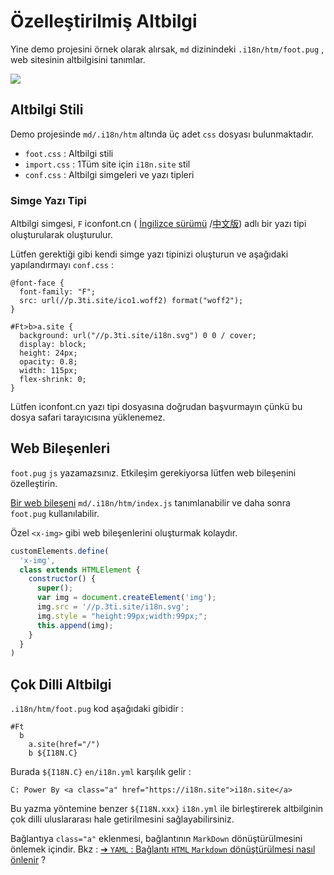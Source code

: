 # Özelleştirilmiş Altbilgi

Yine demo projesini örnek olarak alırsak, `md` dizinindeki `.i18n/htm/foot.pug` , web sitesinin altbilgisini tanımlar.

![](https://p.3ti.site/1721286077.avif)

## Altbilgi Stili

Demo projesinde `md/.i18n/htm` altında üç adet `css` dosyası bulunmaktadır.

* `foot.css` : Altbilgi stili
* `import.css` : 1Tüm site için `i18n.site` stil
* `conf.css` : Altbilgi simgeleri ve yazı tipleri

### Simge Yazı Tipi

Altbilgi simgesi, `F` iconfont.cn ( [İngilizce sürümü](https://www.iconfont.cn/?lang=en-us) /[中文版](https://www.iconfont.cn/?lang=zh)) adlı bir yazı tipi oluşturularak oluşturulur.

Lütfen gerektiği gibi kendi simge yazı tipinizi oluşturun ve aşağıdaki yapılandırmayı `conf.css` :

```
@font-face {
  font-family: "F";
  src: url(//p.3ti.site/ico1.woff2) format("woff2");
}

#Ft>b>a.site {
  background: url("//p.3ti.site/i18n.svg") 0 0 / cover;
  display: block;
  height: 24px;
  opacity: 0.8;
  width: 115px;
  flex-shrink: 0;
}
```

Lütfen iconfont.cn yazı tipi dosyasına doğrudan başvurmayın çünkü bu dosya safari tarayıcısına yüklenemez.

## Web Bileşenleri

`foot.pug` `js` yazamazsınız. Etkileşim gerekiyorsa lütfen web bileşenini özelleştirin.

[Bir web bileşeni](https://www.freecodecamp.org/news/build-your-first-web-component/) `md/.i18n/htm/index.js` tanımlanabilir ve daha sonra `foot.pug` kullanılabilir.

Özel `<x-img>` gibi web bileşenlerini oluşturmak kolaydır.

```js
customElements.define(
  'x-img',
  class extends HTMLElement {
    constructor() {
      super();
      var img = document.createElement('img');
      img.src = '//p.3ti.site/i18n.svg';
      img.style = "height:99px;width:99px;";
      this.append(img);
    }
  }
)
```

## Çok Dilli Altbilgi

`.i18n/htm/foot.pug` kod aşağıdaki gibidir :

```
#Ft
  b
    a.site(href="/")
    b ${I18N.C}
```

Burada `${I18N.C}` `en/i18n.yml` karşılık gelir :

```
C: Power By <a class="a" href="https://i18n.site">i18n.site</a>
```

Bu yazma yöntemine benzer `${I18N.xxx}` `i18n.yml` ile birleştirerek altbilginin çok dilli uluslararası hale getirilmesini sağlayabilirsiniz.

Bağlantıya `class="a"` eklenmesi, bağlantının `MarkDown` dönüştürülmesini önlemek içindir. Bkz :
 [➔ `YAML` : Bağlantı `HTML` `Markdown` dönüştürülmesi nasıl önlenir](/i18/qa#H2) ?
